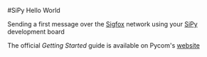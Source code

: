 #SiPy Hello World

Sending a first message over the [Sigfox](//makers.sigfox.com) network using your [SiPy](//pycom.io/product/sipy) development board

The official _Getting Started_ guide is available on Pycom's [website](https://docs.pycom.io/pycom_esp32/pycom_esp32/tutorial/index.html#sipy-tutorials)


